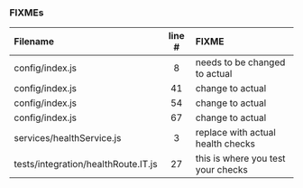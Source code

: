 ### FIXMEs
| Filename | line # | FIXME
|:------|:------:|:------
| config/index.js | 8 | needs to be changed to actual
| config/index.js | 41 | change to actual
| config/index.js | 54 | change to actual
| config/index.js | 67 | change to actual
| services/healthService.js | 3 | replace with actual health checks
| tests/integration/healthRoute.IT.js | 27 | this is where you test your checks